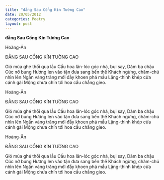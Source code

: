 ```yaml
---
title: "đằng Sau Cổng Kín Tường Cao"
date: 20/05/2012
categories: Poetry
layout: post
---
```


**đằng Sau Cổng Kín Tường Cao**

Hoàng-Ân


ĐẰNG SAU CỔNG KÍN TƯỜNG CAO

Gió mùa ghé thổi qua lầu
Cầu hoa lăn-lóc góc nhà, bụi say,
Dăm ba chậu Cúc nở bung
Hương len vào tận đưa sang bến thề
Khách ngừng, chăm-chú nhìn lên
Ngấn vàng trăng mới đầy khoen phá mầu
Lặng-thinh khép cửa cánh gài
Mộng chưa chín tới hoa cầu chẳng gieo.

Hoàng-Ân


ĐẰNG SAU CỔNG KÍN TƯỜNG CAO

Gió mùa ghé thổi qua lầu
Cầu hoa lăn-lóc góc nhà, bụi say,
Dăm ba chậu Cúc nở bung
Hương len vào tận đưa sang bến thề
Khách ngừng, chăm-chú nhìn lên
Ngấn vàng trăng mới đầy khoen phá mầu
Lặng-thinh khép cửa cánh gài
Mộng chưa chín tới hoa cầu chẳng gieo.

Hoàng-Ân


ĐẰNG SAU CỔNG KÍN TƯỜNG CAO

Gió mùa ghé thổi qua lầu
Cầu hoa lăn-lóc góc nhà, bụi say,
Dăm ba chậu Cúc nở bung
Hương len vào tận đưa sang bến thề
Khách ngừng, chăm-chú nhìn lên
Ngấn vàng trăng mới đầy khoen phá mầu
Lặng-thinh khép cửa cánh gài
Mộng chưa chín tới hoa cầu chẳng gieo.
